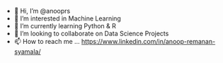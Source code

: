 - 👋 Hi, I’m @anooprs
- 👀 I’m interested in Machine Learning
- 🌱 I’m currently learning Python & R
- 💞️ I’m looking to collaborate on Data Science Projects
- 📫 How to reach me ... https://www.linkedin.com/in/anoop-remanan-syamala/

<!---
anooprs/anooprs is a ✨ special ✨ repository because its `README.md` (this file) appears on your GitHub profile.
You can click the Preview link to take a look at your changes.
--->
